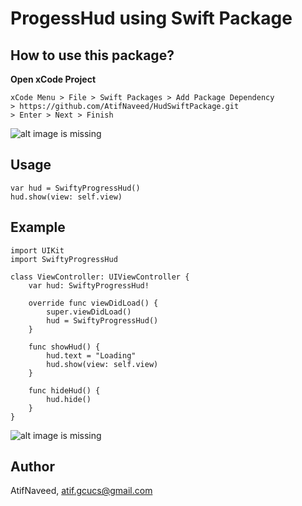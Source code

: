 # ProgessHud using Swift Package

## How to use this package?
**Open xCode Project**

    xCode Menu > File > Swift Packages > Add Package Dependency 
    > https://github.com/AtifNaveed/HudSwiftPackage.git 
    > Enter > Next > Finish

![alt image is missing](https://res.cloudinary.com/atifcloud/image/upload/c_scale,h_285/v1569500900/2_ocwgue.png)


## Usage
    var hud = SwiftyProgressHud()
    hud.show(view: self.view)

## Example

    import UIKit
    import SwiftyProgressHud

    class ViewController: UIViewController {
        var hud: SwiftyProgressHud!
    
        override func viewDidLoad() {
            super.viewDidLoad()
            hud = SwiftyProgressHud()
        }
    
        func showHud() {
            hud.text = "Loading"
            hud.show(view: self.view)
        }
    
        func hideHud() {
            hud.hide()
        }
    }

![alt image is missing](https://res.cloudinary.com/atifcloud/image/upload/c_scale,h_656/v1569500898/1_ddtx3s.png)


## Author

AtifNaveed, atif.gcucs@gmail.com



